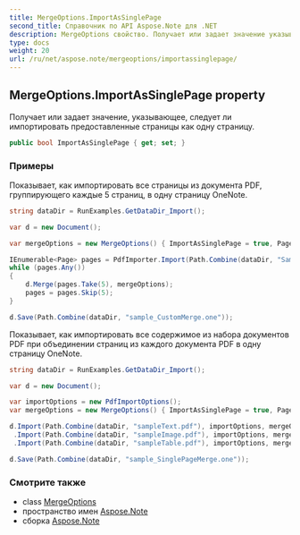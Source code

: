 ```yaml
---
title: MergeOptions.ImportAsSinglePage
second_title: Справочник по API Aspose.Note для .NET
description: MergeOptions свойство. Получает или задает значение указывающее следует ли импортировать предоставленные страницы как одну страницу.
type: docs
weight: 20
url: /ru/net/aspose.note/mergeoptions/importassinglepage/
---
```

## MergeOptions.ImportAsSinglePage property

Получает или задает значение, указывающее, следует ли импортировать предоставленные страницы как одну страницу.

```csharp
public bool ImportAsSinglePage { get; set; }
```

### Примеры

Показывает, как импортировать все страницы из документа PDF, группирующего каждые 5 страниц, в одну страницу OneNote.

```csharp
string dataDir = RunExamples.GetDataDir_Import();

var d = new Document();

var mergeOptions = new MergeOptions() { ImportAsSinglePage = true, PageSpacing = 100 };

IEnumerable<Page> pages = PdfImporter.Import(Path.Combine(dataDir, "SampleGrouping.pdf"));
while (pages.Any())
{
    d.Merge(pages.Take(5), mergeOptions);
    pages = pages.Skip(5);
}

d.Save(Path.Combine(dataDir, "sample_CustomMerge.one"));
```

Показывает, как импортировать все содержимое из набора документов PDF при объединении страниц из каждого документа PDF в одну страницу OneNote.

```csharp
string dataDir = RunExamples.GetDataDir_Import();

var d = new Document();

var importOptions = new PdfImportOptions();
var mergeOptions = new MergeOptions() { ImportAsSinglePage = true, PageSpacing = 100 };

d.Import(Path.Combine(dataDir, "sampleText.pdf"), importOptions, mergeOptions)
 .Import(Path.Combine(dataDir, "sampleImage.pdf"), importOptions, mergeOptions)
 .Import(Path.Combine(dataDir, "sampleTable.pdf"), importOptions, mergeOptions);

d.Save(Path.Combine(dataDir, "sample_SinglePageMerge.one"));
```

### Смотрите также

* class [MergeOptions](../)
* пространство имен [Aspose.Note](../../mergeoptions/)
* сборка [Aspose.Note](../../../)


